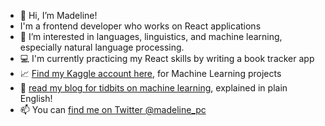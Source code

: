 - 👋 Hi, I’m Madeline!
- I'm a frontend developer who works on React applications
- 👀 I’m interested in languages, linguistics, and machine learning, especially natural language processing.
- :computer: I'm currently practicing my React skills by writing a book tracker app  
- :chart_with_upwards_trend: [Find my Kaggle account here](https://www.kaggle.com/madelinecaples), for Machine Learning projects
- :memo: [read my blog for tidbits on machine learning](http://madelinecaples.hashnode.dev), explained in plain English!  
- 📫 You can [find me on Twitter @madeline_pc](https://twitter.com/madeline_pc)  

<!---
mpcaples/mpcaples is a ✨ special ✨ repository because its `README.md` (this file) appears on your GitHub profile.
You can click the Preview link to take a look at your changes.
--->
